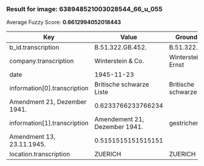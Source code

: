 ### Result for image: 638948521003028544_66_u_055
Average Fuzzy Score: **0.6612994052018443**
<small>

| Key | Value | Ground Truth | Score |
| --- | --- | --- | --- |
| b_id.transcription | B.51.322.GB.452. | B.51.322.GB.452. | 1.0 |
| company.transcription | Winterstein & Co. | Winterstein & Co., Ernst | 0.8292682926829268 |
| date | 1945-11-23 |  | 0.0 |
| information[0].transcription | Britische schwarze Liste | Britische schwarze Liste
Amendment 21, Dezember 1941. | 0.6233766233766234 |
| information[1].transcription | Amendement 21, Dezember 1941. | gestrichen:
Amendment 13, 23.11.1945. | 0.5151515151515151 |
| location.transcription | ZUERICH | ZUERICH | 1.0 |

</small>
